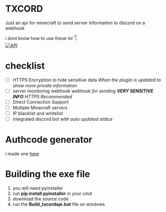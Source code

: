# TXCORD
Just an api for minecraft to send server information to discord on a webhook

i dont know how to use these lol 👇<br>
[![API](https://github.com/ThexGameLord/TXCORD/actions/workflows/API-test.yml/badge.svg?branch=API)](https://github.com/ThexGameLord/TXCORD/actions/workflows/API-test.yml)

# checklist
- [ ] HTTPS Encryption to hide sensitive data *When the plugin is updated to show more private information*
- [ ] server monitoring webhook *webhook for sending **VERY SENSITIVE INFO** HTTPS Recommended*
- [ ] Direct Connection Support
- [ ] Multiple Minecraft servers
- [ ] IP blacklist and whitelist
- [ ] integrated discord bot *with auto updated status*

# Authcode generator
i made one [here](https://thexgamelord.uk.to/txcord)

# Building the exe file
1. you will need pyinstaller  
2. run **pip install pyinstaller** in your cmd  
3. download the source code  
4. run the **Build_txcordapi.bat** file on windows
